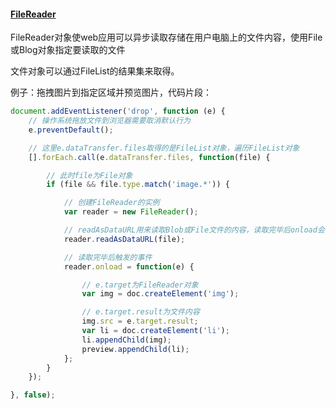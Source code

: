 #### [FileReader](https://developer.mozilla.org/en-US/docs/Web/API/FileReader)

FileReader对象使web应用可以异步读取存储在用户电脑上的文件内容，使用File或Blog对象指定要读取的文件

文件对象可以通过FileList的结果集来取得。

例子：拖拽图片到指定区域并预览图片，代码片段：

```javascript
document.addEventListener('drop', function (e) {
    // 操作系统拖放文件到浏览器需要取消默认行为
    e.preventDefault();

    // 这里e.dataTransfer.files取得的是FileList对象，遍历FileList对象
    [].forEach.call(e.dataTransfer.files, function(file) {

        // 此时file为File对象
        if (file && file.type.match('image.*')) {

            // 创建FileReader的实例
            var reader = new FileReader();

            // readAsDataURL用来读取Blob或File文件的内容，读取完毕后onload会被触发
            reader.readAsDataURL(file);

            // 读取完毕后触发的事件
            reader.onload = function(e) {

                // e.target为FileReader对象
                var img = doc.createElement('img');

                // e.target.result为文件内容
                img.src = e.target.result;
                var li = doc.createElement('li');
                li.appendChild(img);
                preview.appendChild(li);
            };
        }
    });

}, false);
```
